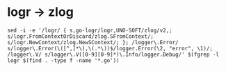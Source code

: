 # logr -> zlog
    sed -i -e '/logr/ { s,go-logr/logr,UNO-SOFT/zlog/v2,; s/logr.FromContextOrDiscard/zlog.SFromContext/; s/logr.NewContext/zlog.NewSContext/; }; /logger\.Error/ s/logger\.Error(\([^,]*\),\(.*\))$/logger.Error(\2, "error", \1)/; /logger\.V/ s/logger\.V([0-9][0-9]*)\.Info/logger.Debug/' $(fgrep -l logr $(find . -type f -name '*.go'))
